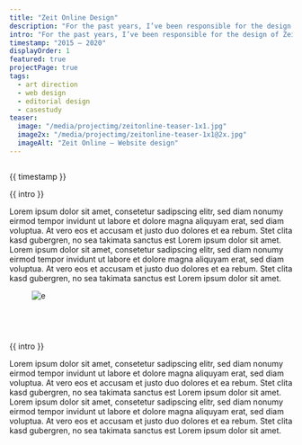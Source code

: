 ```yaml
---
title: "Zeit Online Design"
description: "For the past years, I’ve been responsible for the design of Zeit Online, Germany’s renowned news site."
intro: "For the past years, I’ve been responsible for the design of Zeit Online, Germany’s renowned news site."
timestamp: "2015 – 2020"
displayOrder: 1
featured: true
projectPage: true
tags:
  - art direction
  - web design
  - editorial design
  - casestudy
teaser:
  image: "/media/projectimg/zeitonline-teaser-1x1.jpg"
  image2x: "/media/projectimg/zeitonline-teaser-1x1@2x.jpg"
  imageAlt: "Zeit Online – Website design"
---
```


<figure class="container--full">
  <img src="https://placehold.co/600x200" alt="">
</figure>

<div class="content-container container--normal">
  <aside>
    <time>{{ timestamp }}</time>
  </aside>
  <div class="content">
    <p>{{ intro }}</p>
    <p>Lorem ipsum dolor sit amet, consetetur sadipscing elitr, sed diam nonumy eirmod tempor invidunt ut labore et dolore magna aliquyam erat, sed diam voluptua. At vero eos et accusam et justo duo dolores et ea rebum. Stet clita kasd gubergren, no sea takimata sanctus est Lorem ipsum dolor sit amet. Lorem ipsum dolor sit amet, consetetur sadipscing elitr, sed diam nonumy eirmod tempor invidunt ut labore et dolore magna aliquyam erat, sed diam voluptua. At vero eos et accusam et justo duo dolores et ea rebum. Stet clita kasd gubergren, no sea takimata sanctus est Lorem ipsum dolor sit amet.</p>
  </div>
</div>

<figure class="container--wide spacer-b--m">
  <img src="https://placehold.co/600x200" alt="e">
</figure>

<figure class="container--wide spacer-b--m">
  <img src="https://placehold.co/600x200" alt="">
</figure>

<figure class="layout-grid--duo container--wide spacer-b--m">
  <img src="https://placehold.co/600x200" alt="">
  <img src="https://placehold.co/600x200" alt="">
</figure>

<figure class="container--full">
  <img src="https://placehold.co/600x200" alt="">
</figure>


<div class="content-container container--normal">
  <aside>
  </aside>
  
  <div class="content">
    <p>{{ intro }}</p>
    <p>Lorem ipsum dolor sit amet, consetetur sadipscing elitr, sed diam nonumy eirmod tempor invidunt ut labore et dolore magna aliquyam erat, sed diam voluptua. At vero eos et accusam et justo duo dolores et ea rebum. Stet clita kasd gubergren, no sea takimata sanctus est Lorem ipsum dolor sit amet. Lorem ipsum dolor sit amet, consetetur sadipscing elitr, sed diam nonumy eirmod tempor invidunt ut labore et dolore magna aliquyam erat, sed diam voluptua. At vero eos et accusam et justo duo dolores et ea rebum. Stet clita kasd gubergren, no sea takimata sanctus est Lorem ipsum dolor sit amet.</p>
  </div>
</div>
